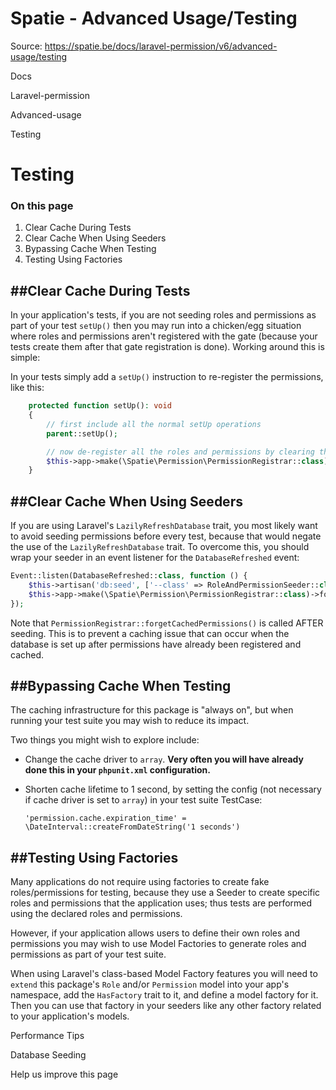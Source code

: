 # Spatie - Advanced Usage/Testing

Source: https://spatie.be/docs/laravel-permission/v6/advanced-usage/testing

Docs

Laravel-permission

Advanced-usage

Testing

Testing
=======

### On this page

1. Clear Cache During Tests
2. Clear Cache When Using Seeders
3. Bypassing Cache When Testing
4. Testing Using Factories

##Clear Cache During Tests
--------------------------

In your application's tests, if you are not seeding roles and permissions as part of your test `setUp()` then you may run into a chicken/egg situation where roles and permissions aren't registered with the gate (because your tests create them after that gate registration is done). Working around this is simple:

In your tests simply add a `setUp()` instruction to re-register the permissions, like this:

```php
    protected function setUp(): void
    {
        // first include all the normal setUp operations
        parent::setUp();

        // now de-register all the roles and permissions by clearing the permission cache
        $this->app->make(\Spatie\Permission\PermissionRegistrar::class)->forgetCachedPermissions();
    }
```
##Clear Cache When Using Seeders
--------------------------------

If you are using Laravel's `LazilyRefreshDatabase` trait, you most likely want to avoid seeding permissions before every test, because that would negate the use of the `LazilyRefreshDatabase` trait. To overcome this, you should wrap your seeder in an event listener for the `DatabaseRefreshed` event:

```php
Event::listen(DatabaseRefreshed::class, function () {
    $this->artisan('db:seed', ['--class' => RoleAndPermissionSeeder::class]);
    $this->app->make(\Spatie\Permission\PermissionRegistrar::class)->forgetCachedPermissions();
});
```
Note that `PermissionRegistrar::forgetCachedPermissions()` is called AFTER seeding. This is to prevent a caching issue that can occur when the database is set up after permissions have already been registered and cached.

##Bypassing Cache When Testing
------------------------------

The caching infrastructure for this package is "always on", but when running your test suite you may wish to reduce its impact.

Two things you might wish to explore include:

* Change the cache driver to `array`. **Very often you will have already done this in your `phpunit.xml` configuration.**
* Shorten cache lifetime to 1 second, by setting the config (not necessary if cache driver is set to `array`) in your test suite TestCase:

  `'permission.cache.expiration_time' = \DateInterval::createFromDateString('1 seconds')`

##Testing Using Factories
-------------------------

Many applications do not require using factories to create fake roles/permissions for testing, because they use a Seeder to create specific roles and permissions that the application uses; thus tests are performed using the declared roles and permissions.

However, if your application allows users to define their own roles and permissions you may wish to use Model Factories to generate roles and permissions as part of your test suite.

When using Laravel's class-based Model Factory features you will need to `extend` this package's `Role` and/or `Permission` model into your app's namespace, add the `HasFactory` trait to it, and define a model factory for it. Then you can use that factory in your seeders like any other factory related to your application's models.

Performance Tips

Database Seeding

Help us improve this page